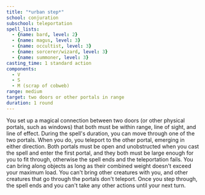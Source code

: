 ```yaml
---
title: "*urban step*"
school: conjuration
subschool: teleportation
spell_lists:
  - {name: bard, level: 2}
  - {name: magus, level: 3}
  - {name: occultist, level: 3}
  - {name: sorcerer/wizard, level: 3}
  - {name: summoner, level: 3}
casting_time: 1 standard action
components:
  - V
  - S
  - M (scrap of cobweb)
range: medium
target: two doors or other portals in range
duration: 1 round
---
```


You set up a magical connection between two doors (or other physical portals, such as windows) that both must be within range, line of sight, and line of effect. During the spell's duration, you can move through one of the two portals. When you do, you teleport to the other portal, emerging in either direction. Both portals must be open and unobstructed when you cast the spell and enter the first portal, and they both must be large enough for you to fit through, otherwise the spell ends and the teleportation fails. You can bring along objects as long as their combined weight doesn't exceed your maximum load. You can't bring other creatures with you, and other creatures that go through the portals don't teleport. Once you step through, the spell ends and you can't take any other actions until your next turn.

